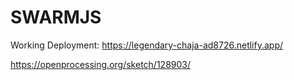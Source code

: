 # SWARMJS
Working Deployment:
https://legendary-chaja-ad8726.netlify.app/

https://openprocessing.org/sketch/128903/
